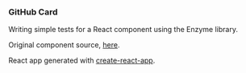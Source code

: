 ### GitHub Card

Writing simple tests for a React component using the Enzyme library.

Original component source, [here](http://codepen.io/hesmaili95/pen/wGzodM).

React app generated with [create-react-app](https://github.com/facebookincubator/create-react-app).
